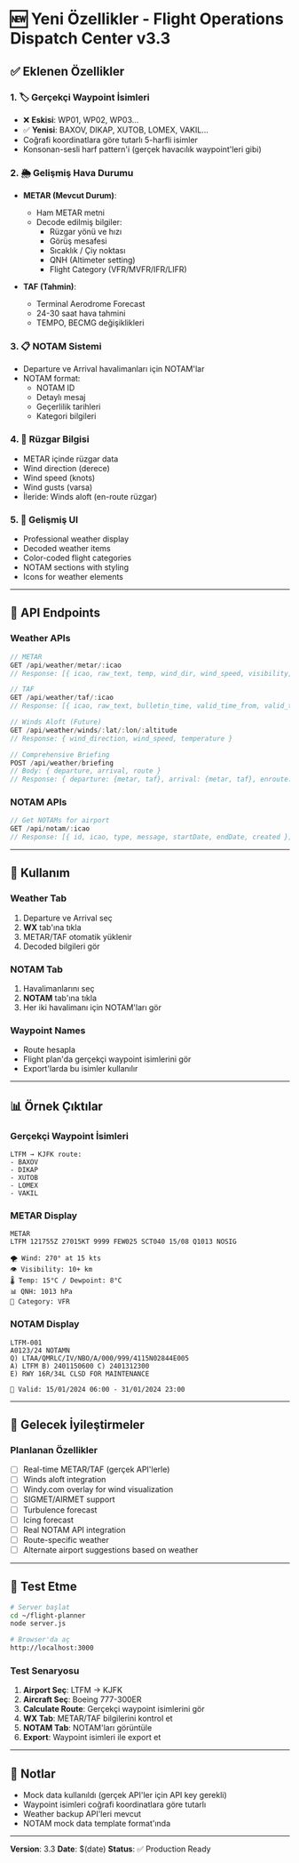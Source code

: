 # 🆕 Yeni Özellikler - Flight Operations Dispatch Center v3.3

## ✅ Eklenen Özellikler

### 1. 🏷️ **Gerçekçi Waypoint İsimleri**
- ❌ **Eskisi**: WP01, WP02, WP03...
- ✅ **Yenisi**: BAXOV, DIKAP, XUTOB, LOMEX, VAKIL...
- Coğrafi koordinatlara göre tutarlı 5-harfli isimler
- Konsonan-sesli harf pattern'i (gerçek havacılık waypoint'leri gibi)

### 2. 🌦️ **Gelişmiş Hava Durumu**
- **METAR (Mevcut Durum)**:
  - Ham METAR metni
  - Decode edilmiş bilgiler:
    - Rüzgar yönü ve hızı
    - Görüş mesafesi
    - Sıcaklık / Çiy noktası
    - QNH (Altimeter setting)
    - Flight Category (VFR/MVFR/IFR/LIFR)
  
- **TAF (Tahmin)**:
  - Terminal Aerodrome Forecast
  - 24-30 saat hava tahmini
  - TEMPO, BECMG değişiklikleri

### 3. 📋 **NOTAM Sistemi**
- Departure ve Arrival havalimanları için NOTAM'lar
- NOTAM format:
  - NOTAM ID
  - Detaylı mesaj
  - Geçerlilik tarihleri
  - Kategori bilgileri

### 4. 💨 **Rüzgar Bilgisi**
- METAR içinde rüzgar data
- Wind direction (derece)
- Wind speed (knots)
- Wind gusts (varsa)
- İleride: Winds aloft (en-route rüzgar)

### 5. 🎨 **Gelişmiş UI**
- Professional weather display
- Decoded weather items
- Color-coded flight categories
- NOTAM sections with styling
- Icons for weather elements

---

## 🔧 API Endpoints

### Weather APIs
```javascript
// METAR
GET /api/weather/metar/:icao
// Response: [{ icao, raw_text, temp, wind_dir, wind_speed, visibility, altimeter, flight_category }]

// TAF
GET /api/weather/taf/:icao
// Response: [{ icao, raw_text, bulletin_time, valid_time_from, valid_time_to }]

// Winds Aloft (Future)
GET /api/weather/winds/:lat/:lon/:altitude
// Response: { wind_direction, wind_speed, temperature }

// Comprehensive Briefing
POST /api/weather/briefing
// Body: { departure, arrival, route }
// Response: { departure: {metar, taf}, arrival: {metar, taf}, enroute: {...} }
```

### NOTAM APIs
```javascript
// Get NOTAMs for airport
GET /api/notam/:icao
// Response: [{ id, icao, type, message, startDate, endDate, created }]
```

---

## 🎯 Kullanım

### Weather Tab
1. Departure ve Arrival seç
2. **WX** tab'ına tıkla
3. METAR/TAF otomatik yüklenir
4. Decoded bilgileri gör

### NOTAM Tab
1. Havalimanlarını seç
2. **NOTAM** tab'ına tıkla
3. Her iki havalimanı için NOTAM'ları gör

### Waypoint Names
- Route hesapla
- Flight plan'da gerçekçi waypoint isimlerini gör
- Export'larda bu isimler kullanılır

---

## 📊 Örnek Çıktılar

### Gerçekçi Waypoint İsimleri
```
LTFM → KJFK route:
- BAXOV
- DIKAP  
- XUTOB
- LOMEX
- VAKIL
```

### METAR Display
```
METAR
LTFM 121755Z 27015KT 9999 FEW025 SCT040 15/08 Q1013 NOSIG

🌪️ Wind: 270° at 15 kts
👁️ Visibility: 10+ km
🌡️ Temp: 15°C / Dewpoint: 8°C
📊 QNH: 1013 hPa
🚩 Category: VFR
```

### NOTAM Display
```
LTFM-001
A0123/24 NOTAMN
Q) LTAA/QMRLC/IV/NBO/A/000/999/4115N02844E005
A) LTFM B) 2401150600 C) 2401312300
E) RWY 16R/34L CLSD FOR MAINTENANCE

📅 Valid: 15/01/2024 06:00 - 31/01/2024 23:00
```

---

## 🔮 Gelecek İyileştirmeler

### Planlanan Özellikler
- [ ] Real-time METAR/TAF (gerçek API'lerle)
- [ ] Winds aloft integration
- [ ] Windy.com overlay for wind visualization
- [ ] SIGMET/AIRMET support
- [ ] Turbulence forecast
- [ ] Icing forecast
- [ ] Real NOTAM API integration
- [ ] Route-specific weather
- [ ] Alternate airport suggestions based on weather

---

## 🚀 Test Etme

```bash
# Server başlat
cd ~/flight-planner
node server.js

# Browser'da aç
http://localhost:3000
```

### Test Senaryosu
1. **Airport Seç**: LTFM → KJFK
2. **Aircraft Seç**: Boeing 777-300ER
3. **Calculate Route**: Gerçekçi waypoint isimlerini gör
4. **WX Tab**: METAR/TAF bilgilerini kontrol et
5. **NOTAM Tab**: NOTAM'ları görüntüle
6. **Export**: Waypoint isimleri ile export et

---

## 📝 Notlar

- Mock data kullanıldı (gerçek API'ler için API key gerekli)
- Waypoint isimleri coğrafi koordinatlara göre tutarlı
- Weather backup API'leri mevcut
- NOTAM mock data template format'ında

---

**Version**: 3.3
**Date**: $(date)
**Status**: ✅ Production Ready
